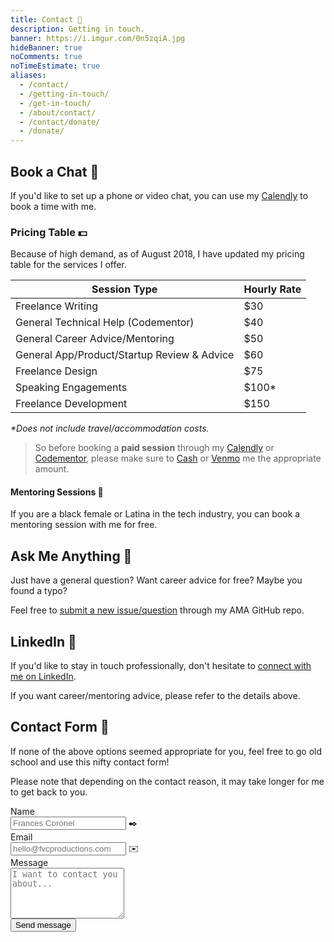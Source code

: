 ```yaml
---
title: Contact 📨
description: Getting in touch.
banner: https://i.imgur.com/0n5zqiA.jpg
hideBanner: true
noComments: true
noTimeEstimate: true
aliases:
  - /contact/
  - /getting-in-touch/
  - /get-in-touch/
  - /about/contact/
  - /contact/donate/
  - /donate/
---
```


## Book a Chat 📅

If you'd like to set up a phone or video chat, you can use my [Calendly](https://calendly.com/fvcproductions) to book a time with me.

### Pricing Table 💵

Because of high demand, as of August 2018, I have updated my pricing table for the services I offer.

| Session Type                                | Hourly Rate |
| ------------------------------------------- | ----------- |
| Freelance Writing                           | $30         |
| General Technical Help (Codementor)         | $40         |
| General Career Advice/Mentoring             | $50         |
| General App/Product/Startup Review & Advice | $60         |
| Freelance Design                            | $75         |
| Speaking Engagements                        | $100*       |
| Freelance Development                       | $150        |

_\*Does not include travel/accommodation costs._

> So before booking a **paid session** through my [Calendly](https://calendly.com/fvcproductions)  or [Codementor](https://www.codementor.io/fvcproductions), please make sure to [Cash](https://cash.me/$fvcprdxs) or [Venmo](https://venmo.com/fvcproductions) me the appropriate amount.

#### Mentoring Sessions 💛️

If you are a black female or Latina in the tech industry, you can book a mentoring session with me for free.

## Ask Me Anything 🤔️

Just have a general question? Want career advice for free? Maybe you found a typo?

Feel free to [submit a new issue/question](https://github.com/fvcproductions/ama/issues/new) through my AMA GitHub repo.

## LinkedIn 💼️

If you'd like to stay in touch professionally, don't hesitate to [connect with me on LinkedIn](https://linkedin.com/in/fvcproductions).

If you want career/mentoring advice, please refer to the details above.

## Contact Form 📼

If none of the above options seemed appropriate for you, feel free to go old school and use this nifty contact form!

Please note that depending on the contact reason, it may take longer for me to get back to you.

<section class="contact-form">
  <form method="POST" action="https://formspree.io/hello@fvcproductions.com">
    <input type="hidden" name="_subject" value="FVCproductions - New Contact Message">
    <div class="field">
      <label class="label is-large">Name</label>
      <div class="control has-icons-left">
        <input class="input is-large" aria-label="Name" autocomplete="on" type="text" name="name" placeholder="Frances Coronel">
        <span class="icon is-large is-left">
          ✒️
        </span>
      </div>
    </div>
    <div class="field">
      <label class="label is-large">Email</label>
      <div class="control has-icons-left">
        <input class="input is-large" aria-label="Email" autocomplete="on" type="email" name="email" placeholder="hello@fvcproductions.com">
        <span class="icon is-large is-left">
          ✉️
        </span>
      </div>
    </div>
    <div class="field">
      <label class="label is-large">Message</label>
      <div class="control">
        <textarea class="textarea is-large" aria-label="Message" spellcheck="true" rows="5" name="message" id="message" placeholder="I want to contact you about..."></textarea>
      </div>
    </div>
    <div class="field">
      <div class="control">
        <button type="submit" class="button is-success">Send message</button>
      </div>
    </div>
  </form>
</section>
